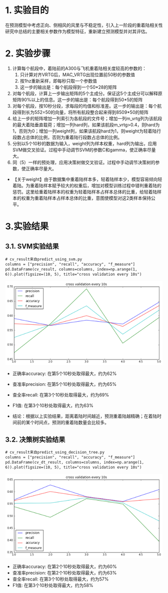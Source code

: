 # 1. 实验目的
在预测模型中考虑正向、侧相风的风里与不稳定性，引入上一阶段的重着陆相关性研究中总结的主要相关参数作为模型特征，重新建立预测模型并对其评估。


# 2. 实验步骤
1. 计算每个航段中，着陆前的A300与飞机重着陆相关度较高的参数的：
    1. 只计算对齐VRTG后，MAC_VRTG出现位置前50秒的参数值
    2. 按1hz重新采样，即每秒只取一个参数值
    3. 这一步的输出是：每个航段得到一个50*28的矩阵
2. 对每个航段，计算上一步输出矩阵的5个主成分。保证这5个主成分可以解释原矩阵90%以上的信息。这一步的输出是：每个航段得到50*5的矩阵
3. 对每个航段，按10秒分段，求每段的均值和标准差。这一步的输出是：每个航段得到长为5*5*2=50的向量，将所有航段整合起来得到8509*50的矩阵
4. 给上一步的矩阵增加一列索引为各航段的文件号；增加一列m_vrtg列为该航段的最大着陆垂直载荷；增加一列hard列，如果该航段m_vrtg>0.4，则hard为1，否则为0；增加一列weight列，如果该航段hard为1，则weight为轻着陆行段数占总体的比例，否则为重着陆行段数占总体的比例。
5. 分别以5个10秒的数据为输入，weight列为样本权重，hard列为输出，应用SVM做交叉验证。过程中手动调节SVM的参数C和gamma，使正确率尽量大。
6. 同（5）一样的预处理，应用决策树做交叉验证。过程中手动调节决策树的参数，使正确率尽量大。
- 【关于weight】由于数据集中重着陆样本多，轻着陆样本少，模型容易倾向轻着陆。为重着陆样本赋予较大的权重后，增加对模型训练过程中错判重着陆的惩罚。这里给重着陆样本的权重为轻着陆样本占样本总体的比重，给轻着陆样本的权重为重着陆样本占样本总体的比重，意图使模型对这2类样本保持公平。

# 3.实验结果
## 3.1. SVM实验结果
```
# cv_result来自predict_using_svm.py
columns = ["precision", "recall", "accuracy", "f_measure"]
pd.DataFrame(cv_result, columns=columns, index=np.arange(1, 6)).plot(figsize=(10, 5), title="cross validation every 10s")
```
![png](png/svm.png)

- 正确率accuracy: 在第5个10秒处取得最大，约为62%
- 查准率precision: 在第5个10秒处取得最大，约为65%
- 查全率recall: 在第3个10秒处取得最大，约为69%
- F1值: 在第3个10秒处取得最大，约为63%

- 结论：根据以上实验结果，距离着陆时间越近，预测重着陆越精确；在着陆时间前的某个时间点，预测的重着陆数量会比较多。

## 3.2. 决策树实验结果
```
# cv_result来自predict_using_decision_tree.py
columns = ["precision", "recall", "accuracy", "f_measure"]
pd.DataFrame(cv_dt_result, columns=columns, index=np.arange(1, 6)).plot(figsize=(10, 5), title="cross validation every 10s")
```
![png](png/dt.png)
- 正确率accuracy: 在第2个10秒处取得最大，约为60%
- 查准率precision: 在第2个10秒处取得最大，约为63%
- 查全率recall: 在第3个10秒处取得最大，约为57%
- F1值: 在第3个10秒处取得最大，约为58%
